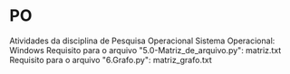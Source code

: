 # PO
Atividades da disciplina de Pesquisa Operacional
Sistema Operacional: Windows
Requisito para o arquivo "5.0-Matriz_de_arquivo.py": matriz.txt
Requisito para o arquivo "6.Grafo.py": matriz_grafo.txt
